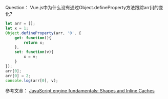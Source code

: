 Question： Vue.js中为什么没有通过Object.defineProperty方法跟踪arr[i]的变化?

``` js
let arr = [];
let x = 1;
Object.defineProperty(arr, '0', {
    get: function(){
        return x;
    },
    set: function(v){
        x = v;
    }
});
arr[0];
arr[0] = 2;
console.log(arr[0], v);
```

参考文章： [JavaScript engine fundamentals: Shapes and Inline Caches](https://mathiasbynens.be/notes/shapes-ics)